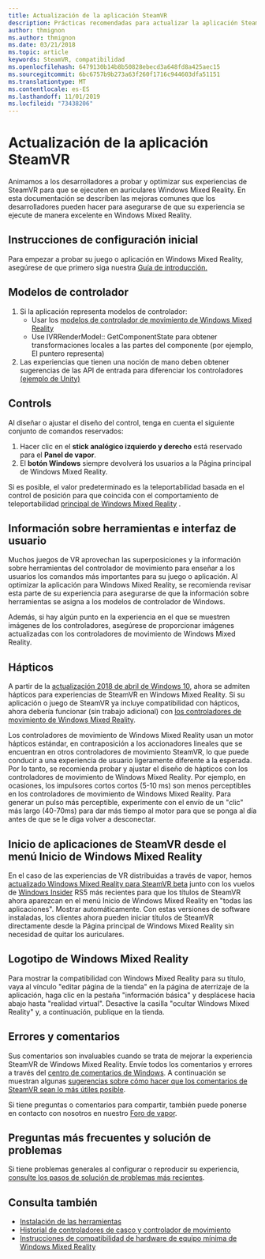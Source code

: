 ```yaml
---
title: Actualización de la aplicación SteamVR
description: Prácticas recomendadas para actualizar la aplicación SteamVR con el fin de maximizar la compatibilidad con auriculares de realidad mixta de Windows.
author: thmignon
ms.author: thmignon
ms.date: 03/21/2018
ms.topic: article
keywords: SteamVR, compatibilidad
ms.openlocfilehash: 6479130b14b8b50828ebecd3a648fd8a425aec15
ms.sourcegitcommit: 6bc6757b9b273a63f260f1716c944603dfa51151
ms.translationtype: MT
ms.contentlocale: es-ES
ms.lasthandoff: 11/01/2019
ms.locfileid: "73438206"
---
```

# <a name="updating-your-steamvr-application"></a>Actualización de la aplicación SteamVR
Animamos a los desarrolladores a probar y optimizar sus experiencias de SteamVR para que se ejecuten en auriculares Windows Mixed Reality. En esta documentación se describen las mejoras comunes que los desarrolladores pueden hacer para asegurarse de que su experiencia se ejecute de manera excelente en Windows Mixed Reality.

## <a name="initial-setup-instructions"></a>Instrucciones de configuración inicial

Para empezar a probar su juego o aplicación en Windows Mixed Reality, asegúrese de que primero siga nuestra [Guía de introducción.](https://aka.ms/WindowsMixedRealitySteamVR)

## <a name="controller-models"></a>Modelos de controlador
1. Si la aplicación representa modelos de controlador:
    * Usar los [modelos de controlador de movimiento de Windows Mixed Reality](motion-controllers.md#rendering-the-motion-controller-model)
    * Use IVRRenderModel:: GetComponentState para obtener transformaciones locales a las partes del componente (por ejemplo, El puntero representa)
2. Las experiencias que tienen una noción de mano deben obtener sugerencias de las API de entrada para diferenciar los controladores [(ejemplo de Unity)](gestures-and-motion-controllers-in-unity.md#unity-buttonaxis-mapping-table)

## <a name="controls"></a>Controls

Al diseñar o ajustar el diseño del control, tenga en cuenta el siguiente conjunto de comandos reservados:
1. Hacer clic en el **stick analógico izquierdo y derecho** está reservado para el **Panel de vapor**.
2. El **botón Windows** siempre devolverá los usuarios a la Página principal de Windows Mixed Reality.

Si es posible, el valor predeterminado es la teleportabilidad basada en el control de posición para que coincida con el comportamiento de teleportabilidad [principal de Windows Mixed Reality](navigating-the-windows-mixed-reality-home.md#getting-around-your-home) .

## <a name="tooltips-and-ui"></a>Información sobre herramientas e interfaz de usuario

Muchos juegos de VR aprovechan las superposiciones y la información sobre herramientas del controlador de movimiento para enseñar a los usuarios los comandos más importantes para su juego o aplicación. Al optimizar la aplicación para Windows Mixed Reality, se recomienda revisar esta parte de su experiencia para asegurarse de que la información sobre herramientas se asigna a los modelos de controlador de Windows.

Además, si hay algún punto en la experiencia en el que se muestren imágenes de los controladores, asegúrese de proporcionar imágenes actualizadas con los controladores de movimiento de Windows Mixed Reality.

## <a name="haptics"></a>Hápticos

A partir de la [actualización 2018 de abril de Windows 10](release-notes-april-2018.md), ahora se admiten hápticos para experiencias de SteamVR en Windows Mixed Reality. Si su aplicación o juego de SteamVR ya incluye compatibilidad con hápticos, ahora debería funcionar (sin trabajo adicional) con [los controladores de movimiento de Windows Mixed Reality](motion-controllers.md).

Los controladores de movimiento de Windows Mixed Reality usan un motor hápticos estándar, en contraposición a los accionadores lineales que se encuentran en otros controladores de movimiento SteamVR, lo que puede conducir a una experiencia de usuario ligeramente diferente a la esperada. Por lo tanto, se recomienda probar y ajustar el diseño de hápticos con los controladores de movimiento de Windows Mixed Reality. Por ejemplo, en ocasiones, los impulsores cortos cortos (5-10 ms) son menos perceptibles en los controladores de movimiento de Windows Mixed Reality. Para generar un pulso más perceptible, experimente con el envío de un "clic" más largo (40-70ms) para dar más tiempo al motor para que se ponga al día antes de que se le diga volver a desconectar.

## <a name="launching-steamvr-apps-from-windows-mixed-reality-start-menu"></a>Inicio de aplicaciones de SteamVR desde el menú Inicio de Windows Mixed Reality

En el caso de las experiencias de VR distribuidas a través de vapor, hemos [actualizado Windows Mixed Reality para SteamVR beta](https://steamcommunity.com/games/719950/announcements/detail/1687045485866139800) junto con los vuelos de [Windows Insider](https://insider.windows.com) RS5 más recientes para que los títulos de SteamVR ahora aparezcan en el menú Inicio de Windows Mixed Reality en "todas las aplicaciones". Mostrar automáticamente. Con estas versiones de software instaladas, los clientes ahora pueden iniciar títulos de SteamVR directamente desde la Página principal de Windows Mixed Reality sin necesidad de quitar los auriculares.

## <a name="windows-mixed-reality-logo"></a>Logotipo de Windows Mixed Reality

Para mostrar la compatibilidad con Windows Mixed Reality para su título, vaya al vínculo "editar página de la tienda" en la página de aterrizaje de la aplicación, haga clic en la pestaña "información básica" y desplácese hacia abajo hasta "realidad virtual". Desactive la casilla "ocultar Windows Mixed Reality" y, a continuación, publique en la tienda.

## <a name="bugs-and-feedback"></a>Errores y comentarios

Sus comentarios son invaluables cuando se trata de mejorar la experiencia SteamVR de Windows Mixed Reality. Envíe todos los comentarios y errores a través del [centro de comentarios de Windows](https://docs.microsoft.com/windows/mixed-reality/enthusiast-guide/filing-feedback). A continuación se muestran algunas [sugerencias sobre cómo hacer que los comentarios de SteamVR sean lo más útiles posible](https://docs.microsoft.com/windows/mixed-reality/enthusiast-guide/using-steamvr-with-windows-mixed-reality#sharing-feedback-on-steamvr).

Si tiene preguntas o comentarios para compartir, también puede ponerse en contacto con nosotros en nuestro [Foro de vapor](https://steamcommunity.com/app/719950/discussions/).

## <a name="faqs-and-troubleshooting"></a>Preguntas más frecuentes y solución de problemas

Si tiene problemas generales al configurar o reproducir su experiencia, [consulte los pasos de solución de problemas más recientes](https://docs.microsoft.com/windows/mixed-reality/enthusiast-guide/troubleshooting-windows-mixed-reality#steamvr).

## <a name="see-also"></a>Consulta también
* [Instalación de las herramientas](install-the-tools.md)
* [Historial de controladores de casco y controlador de movimiento](https://docs.microsoft.com/windows/mixed-reality/enthusiast-guide/mixed-reality-software)
* [Instrucciones de compatibilidad de hardware de equipo mínima de Windows Mixed Reality](https://docs.microsoft.com/windows/mixed-reality/enthusiast-guide/windows-mixed-reality-minimum-pc-hardware-compatibility-guidelines)
